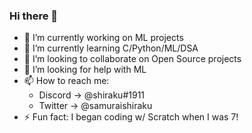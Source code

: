 ### Hi there 👋

- 🔭 I’m currently working on ML projects
- 🌱 I’m currently learning C/Python/ML/DSA
- 👯 I’m looking to collaborate on Open Source projects
- 🤔 I’m looking for help with ML
- 📫 How to reach me: 
    - Discord -> @shiraku#1911
    - Twitter -> @samuraishiraku
- ⚡ Fun fact: I began coding w/ Scratch when I was 7!

